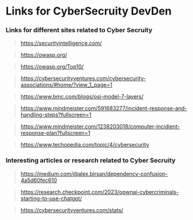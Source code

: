 # Links for CyberSecruity DevDen

### Links for different sites related to Cyber Secruity 

> https://securityintelligence.com/

> https://owasp.org/

> https://owasp.org/Top10/

> https://cybersecurityventures.com/cybersecurity-associations/#home/?view_1_page=1

> https://www.bmc.com/blogs/osi-model-7-layers/

> https://www.mindmeister.com/591683277/incident-response-and-handling-steps?fullscreen=1

> https://www.mindmeister.com/1238203018/computer-incidient-response-plan?fullscreen=1

> https://www.techopedia.com/topic/4/cybersecurity

### Interesting articles or research related to Cyber Secruity

> https://medium.com/@alex.birsan/dependency-confusion-4a5d60fec610

> https://research.checkpoint.com/2023/opwnai-cybercriminals-starting-to-use-chatgpt/

> https://cybersecurityventures.com/stats/
